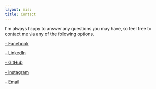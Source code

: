 ```yaml
---
layout: misc
title: Contact
---
```


I'm always happy to answer any questions you may have, so feel free to contact me via any of the following options.

<a href="https://www.facebook.com/connor.bray" class="menu-link" target="_blank"><i class="fa fa-facebook" aria-hidden="true"></i> - Facebook</a>

<a href="https://www.linkedin.com/in/connor-bray-3410867b/" class="menu-link" target="_blank"><i class="fa fa-linkedin" aria-hidden="true"></i> - LinkedIn</a>

<a href="https://github.com/concon121/" class="menu-link" target="_blank"><i class="fa fa-github" aria-hidden="true"></i> - GitHub</a>

<a href="https://instagram.com/concon121" class="menu-link" target="_blank"><i class="fa fa-instagram" aria-hidden="true"></i> - instagram</a>

<a href="mailto:connor@cbscl.co.uk" class="menu-link" target="_blank"><i class="fa fa-envelope" aria-hidden="true"></i> - Email</a>
